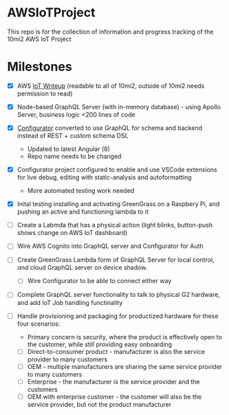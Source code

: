 # AWSIoTProject

This repo is for the collection of information and progress tracking of the 10mi2 AWS IoT Project

# Milestones

- [x] AWS [IoT Writeup](https://docs.google.com/document/d/1sBggp7f5gFwUyEXlZdw8z2d6sxHFrxzkvh7kkr5OD_M/edit?usp=sharing) (readable to all of 10mi2, outside of 10mi2 needs permission to read)

- [x] Node-based GraphQL Server (with in-memory database) - using Apollo Server, business logic <200 lines of code
- [x] [Configurator](https://github.com/synthetos/fabmo-g2core-config) converted to use GraphQL for schema and backend instead of REST + custom schema DSL
  - Updated to latest Angular (8)
  - Repo name needs to be changed
- [x] Configurator project configured to enable and use VSCode extensions for live debug, editing with static-analysis and autoformatting
  - More automated testing work needed
- [x] Inital testing installing and activating GreenGrass on a Raspbery Pi, and pushing an active and functioning lambda to it
- [ ] Create a Labmda that has a physical action (light blinks, button-push shows change on AWS IoT dashboard)
- [ ] Wire AWS Cognito into GraphQL server and Configurator for Auth
- [ ] Create GreenGrass Lambda form of GraphQL Server for local control, *and* cloud GraphQL server on device shadow. 
  - [ ] Wire Configurator to be able to connect either way
- [ ] Complete GraphQL server functionality to talk to physical G2 hardware, and add IoT Job handling functinality
- [ ] Handle provisioning and packaging for productized hardware for these four scenarios:
  - Primary concern is security, where the product is effectively open to the customer, while still providing easy onboarding
  - [ ] Direct-to-consumer product - manufacturer is also the service provider to many customers
  - [ ] OEM - multiple manufacturers are sharing the same service provider to many customers
  - [ ] Enterprise - the manufacturer is the service provider and the customers
  - [ ] OEM with enterprise customer - the customer will also be the service provider, but not the product manufacturer
